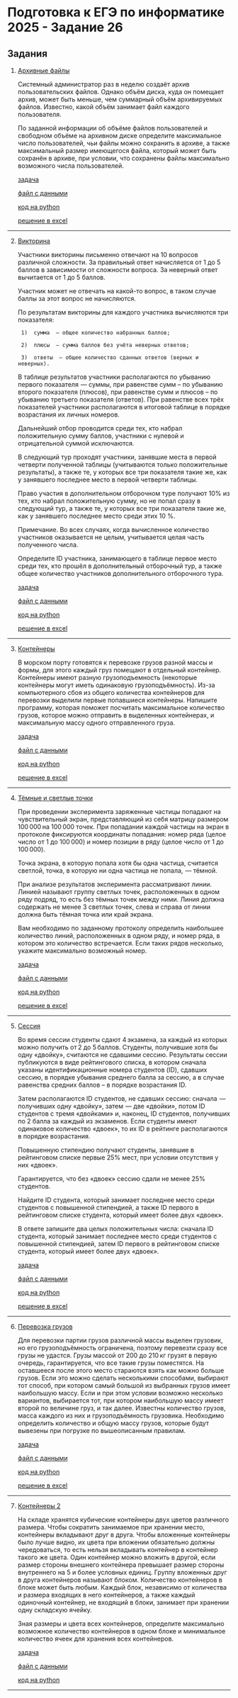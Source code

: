 # Подготовка к ЕГЭ по информатике 2025 - Задание 26

## Задания

1. [Архивные файлы](./tasks/admin_and_disk/)

    Системный администратор раз в неделю создаёт архив пользовательских файлов. Однако объём диска, куда он помещает архив, может быть меньше, чем суммарный объём архивируемых файлов. Известно, какой объём занимает файл каждого пользователя.

    По заданной информации об объёме файлов пользователей и свободном объёме на архивном диске определите максимальное число пользователей, чьи файлы можно сохранить в архиве, а также максимальный размер имеющегося файла, который может быть сохранён в архиве, при условии, что сохранены файлы максимально возможного числа пользователей.

    [задача](https://inf-ege.sdamgia.ru/problem?id=27880)

    [файл с данными](./tasks/admin_and_disk/27880.txt)

    [код на python](./tasks/admin_and_disk/main.py)

    [решение в excel](./tasks/admin_and_disk/27880.xlsx)
    
___

2. [Викторина](./tasks/viktorina/)

    Участники викторины письменно отвечают на 10 вопросов различной сложности. За правильный ответ начисляется от 1 до 5 баллов в зависимости от сложности вопроса. За неверный ответ вычитается от 1 до 5 баллов.

    Участник может не отвечать на какой-то вопрос, в таком случае баллы за этот вопрос не начисляются.

    По результатам викторины для каждого участника вычисляются три показателя:

        1)  сумма  — общее количество набранных баллов;

        2)  плюсы  — сумма баллов без учёта неверных ответов;

        3)  ответы  — общее количество сданных ответов (верных и неверных).

    В таблице результатов участники располагаются по убыванию первого показателя  — суммы, при равенстве сумм – по убыванию второго показателя (плюсов), при равенстве сумм и плюсов – по убыванию третьего показателя (ответов). При равенстве всех трёх показателей участники располагаются в итоговой таблице в порядке возрастания их личных номеров.

    Дальнейший отбор проводится среди тех, кто набрал положительную сумму баллов, участники с нулевой и отрицательной суммой исключаются.

    В следующий тур проходят участники, занявшие места в первой четверти полученной таблицы (учитываются только положительные результаты), а также те, у которых все три показателя такие же, как у занявшего последнее место в первой четверти таблицы.

    Право участия в дополнительном отборочном туре получают 10% из тех, кто набрал положительную сумму, но не попал сразу в следующий тур, а также те, у которых все три показателя такие же, как у занявшего последнее место среди этих 10 %.

    Примечание. Во всех случаях, когда вычисленное количество участников оказывается не целым, учитывается целая часть полученного числа.

    Определите ID участника, занимающего в таблице первое место среди тех, кто прошёл в дополнительный отборочный тур, а также общее количество участников дополнительного отборочного тура. 

    [задача](https://inf-ege.sdamgia.ru/problem?id=73881)

    [файл с данными](./tasks/viktorina/26.txt)

    [код на python](./tasks/viktorina/main.py)

    [решение в excel](./tasks/viktorina/26.xlsx)
    
___

3. [Контейнеры](./tasks/containers/)

    В морском порту готовятся к перевозке грузов разной массы и формы, для этого каждый груз помещают в отдельный контейнер. Контейнеры имеют разную грузоподъемность (некоторые контейнеры могут иметь одинаковую грузоподъёмность). Из-⁠за компьютерного сбоя из общего количества контейнеров для перевозки выделили первые попавшиеся контейнеры. Напишите программу, которая поможет посчитать максимальное количество грузов, которое можно отправить в выделенных контейнерах, и максимальную массу одного отправленного груза.

    [задача](https://inf-ege.sdamgia.ru/problem?id=59853)

    [файл с данными](./tasks/containers/26_59853.txt)

    [код на python](./tasks/containers/main.py)

    [решение в excel](./tasks/containers/26.xlsx)
    
___

4. [Тёмные и светлые точки](./tasks/black_and_light/)

    При проведении эксперимента заряженные частицы попадают на чувствительный экран, представляющий из себя матрицу размером 100 000 на 100 000 точек. При попадании каждой частицы на экран в протоколе фиксируются координаты попадания: номер ряда (целое число от 1 до 100 000) и номер позиции в ряду (целое число от 1 до 100 000).

    Точка экрана, в которую попала хотя бы одна частица, считается светлой, точка, в которую ни одна частица не попала,  — тёмной.

    При анализе результатов эксперимента рассматривают линии. Линией называют группу светлых точек, расположенных в одном ряду подряд, то есть без тёмных точек между ними. Линия должна содержать не менее 3 светлых точек, слева и справа от линии должна быть тёмная точка или край экрана.

    Вам необходимо по заданному протоколу определить наибольшее количество линий, расположенных в одном ряду, и номер ряда, в котором это количество встречается. Если таких рядов несколько, укажите максимально возможный номер.

    [задача](https://inf-ege.sdamgia.ru/problem?id=56526)

    [файл с данными](./tasks/black_and_light/26.txt)

    [код на python](./tasks/black_and_light/main.py)

    [решение в excel](./tasks/black_and_light/26.xlsx)
    
___

5. [Сессия](./tasks/sessia/)

    Во время сессии студенты сдают 4 экзамена, за каждый из которых можно получить от 2 до 5 баллов. Студенты, получившие хотя бы одну «двойку», считаются не сдавшими сессию. Результаты сессии публикуются в виде рейтингового списка, в котором сначала указаны идентификационные номера студентов (ID), сдавших сессию, в порядке убывания среднего балла за сессию, а в случае равенства средних баллов – в порядке возрастания ID.

    Затем располагаются ID студентов, не сдавших сессию: сначала  — получивших одну «двойку», затем  — две «двойки», потом ID студентов с тремя «двойками» и, наконец, ID студентов, получивших по 2 балла за каждый из экзаменов. Если студенты имеют одинаковое количество «двоек», то их ID в рейтинге располагаются в порядке возрастания.

    Повышенную стипендию получают студенты, занявшие в рейтинговом списке первые 25% мест, при условии отсутствия у них «двоек».

    Гарантируется, что без «двоек» сессию сдали не менее 25% студентов.

    Найдите ID студента, который занимает последнее место среди студентов с повышенной стипендией, а также ID первого в рейтинговом списке студента, который имеет более двух «двоек».

    В ответе запишите два целых положительных числа: сначала ID студента, который занимает последнее место среди студентов с повышенной стипендией, затем ID первого в рейтинговом списке студента, который имеет более двух «двоек».

    [задача](https://inf-ege.sdamgia.ru/problem?id=70553)

    [файл с данными](./tasks/sessia/demo_2025_26.txt)

    [код на python](./tasks/sessia/main.py)

    [решение в excel](./tasks/sessia/26.xlsx)
    
___

6. [Перевозка грузов](./tasks/transportation/)

    Для перевозки партии грузов различной массы выделен грузовик, но его грузоподъёмность ограничена, поэтому перевезти сразу все грузы не удастся. Грузы массой от 200 до 210 кг грузят в первую очередь, гарантируется, что все такие грузы поместятся. На оставшееся после этого место стараются взять как можно больше грузов. Если это можно сделать несколькими способами, выбирают тот способ, при котором самый большой из выбранных грузов имеет наибольшую массу. Если и при этом условии возможно несколько вариантов, выбирается тот, при котором наибольшую массу имеет второй по величине груз, и так далее. Известны количество грузов, масса каждого из них и грузоподъёмность грузовика. Необходимо определить количество и общую массу грузов, которые будут вывезены при погрузке по вышеописанным правилам.

    [задача](https://inf-ege.sdamgia.ru/problem?id=33198)

    [файл с данными](./tasks/transportation/26.txt)

    [код на python](./tasks/transportation/main.py)

    [решение в excel](./tasks/transportation/26.xlsx)
    
___

7. [Контейнеры 2](./tasks/wirehouse/)

    На складе хранятся кубические контейнеры двух цветов различного размера. Чтобы сократить занимаемое при хранении место, контейнеры вкладывают друг в друга. Чтобы вложенные контейнеры было лучше видно, их цвета при вложении обязательно должны чередоваться, то есть нельзя вкладывать контейнер в контейнер такого же цвета. Один контейнер можно вложить в другой, если размер стороны внешнего контейнера превышает размер стороны внутреннего на 5 и более условных единиц. Группу вложенных друг в друга контейнеров называют блоком. Количество контейнеров в блоке может быть любым. Каждый блок, независимо от количества и размера входящих в него контейнеров, а также каждый одиночный контейнер, не входящий в блоки, занимает при хранении одну складскую ячейку.

    Зная размеры и цвета всех контейнеров, определите максимально возможное количество контейнеров в одном блоке и минимальное количество ячеек для хранения всех контейнеров.

    [задача](https://inf-ege.sdamgia.ru/problem?id=51995)

    [файл с данными](./tasks/wirehouse/26.txt)

    [код на python](./tasks/wirehouse/main.py)
    
___
